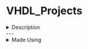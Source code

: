 # VHDL_Projects

<details>
<summary>Description</summary>
Lab Assigments from Bachelor Degree in Computer Engineering. It includes all VHDL projects developed during classes
</details>
---
<details>
<summary>Made Using</summary>
**Quartus Prime**

![Quartus](https://i.imgur.com/EGLjymI.png)
</details>
